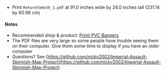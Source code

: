 * Print `ReturnToHoth_1.pdf` at 91.0 inches wide by 24.0 inches tall (231.14 by 60.96 cm)

#### Notes
* Recommended shop & product: [Printi PVC Banners](https://www.printi.com/setup-banners-and-mesh)
* The PDF files are very large so some people have trouble seeing them on their computer. Give them some time to display if you have an older computer
* Questions? See [https://github.com/nickv2002/Imperial-Assault-Skirmish-Map-Project](https://github.com/nickv2002/Imperial-Assault-Skirmish-Map-Project)